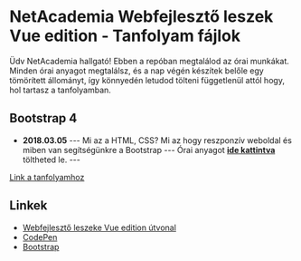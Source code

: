 # NetAcademia Webfejlesztő leszek Vue edition - Tanfolyam fájlok

Üdv NetAcademia hallgató! Ebben a repóban megtalálod az órai munkákat. Minden órai anyagot megtalálsz, és a nap végén készítek belőle egy tömörített állományt, így könnyedén letudod tölteni függetlenül attól hogy, hol tartasz a tanfolyamban.

## Bootstrap 4
* **2018.03.05** --- Mi az a HTML, CSS? Mi az hogy reszponzív weboldal és miben van segítségünkre a Bootstrap
--- Órai anyagot **[ide kattintva](https://github.com/JohnTheBoss/NA_fizu.hu/archive/180305.zip)** töltheted le. ---
 
[Link a tanfolyamhoz](https://netacademia.hu/Tanfolyam/2018bt4-bootstrap4)

## Linkek

- [Webfejlesztő leszeke Vue edition útvonal](https://netacademia.hu/webfejleszto-vuejs)
- [CodePen](https://codepen.io/)
- [Bootstrap](http://getbootstrap.com/)
